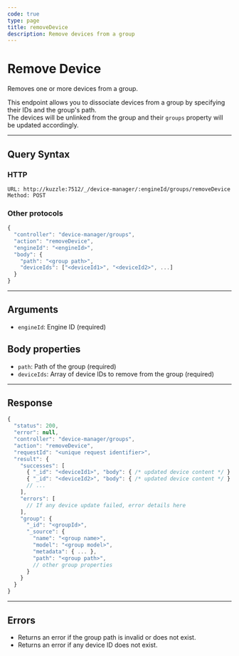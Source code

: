 ```yaml
---
code: true
type: page
title: removeDevice
description: Remove devices from a group
---
```


# Remove Device

Removes one or more devices from a group.

This endpoint allows you to dissociate devices from a group by specifying their IDs and the group's path.  
The devices will be unlinked from the group and their `groups` property will be updated accordingly.

---

## Query Syntax

### HTTP

```http
URL: http://kuzzle:7512/_/device-manager/:engineId/groups/removeDevice
Method: POST
```

### Other protocols

```js
{
  "controller": "device-manager/groups",
  "action": "removeDevice",
  "engineId": "<engineId>",
  "body": {
    "path": "<group path>",
    "deviceIds": ["<deviceId1>", "<deviceId2>", ...]
  }
}
```

---

## Arguments

- `engineId`: Engine ID (required)

## Body properties

- `path`: Path of the group (required)
- `deviceIds`: Array of device IDs to remove from the group (required)

---

## Response

```js
{
  "status": 200,
  "error": null,
  "controller": "device-manager/groups",
  "action": "removeDevice",
  "requestId": "<unique request identifier>",
  "result": {
    "successes": [
      { "_id": "<deviceId1>", "body": { /* updated device content */ } },
      { "_id": "<deviceId2>", "body": { /* updated device content */ } }
      // ...
    ],
    "errors": [
      // If any device update failed, error details here
    ],
    "group": {
      "_id": "<groupId>",
      "_source": {
        "name": "<group name>",
        "model": "<group model>",
        "metadata": { ... },
        "path": "<group path>",
        // other group properties
      }
    }
  }
}
```

---

## Errors

- Returns an error if the group path is invalid or does not exist.
- Returns an error if any device ID does not exist.